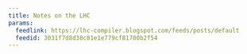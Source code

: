 ```yaml
---
title: Notes on the LHC
params:
  feedlink: https://lhc-compiler.blogspot.com/feeds/posts/default
  feedid: 3031f7d8d38c81e1e779cf81780b2f54
---
```

